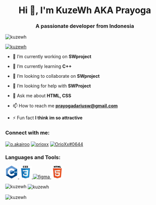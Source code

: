 <h1 align="center">Hi 👋, I'm KuzeWh AKA Prayoga</h1>
<h3 align="center">A passionate developer from Indonesia</h3>

<p align="left"> <img src="https://komarev.com/ghpvc/?username=kuzewh&label=Profile%20views&color=0e75b6&style=flat" alt="kuzewh" /> </p>

<p align="left"> <a href="https://github.com/ryo-ma/github-profile-trophy"><img src="https://github-profile-trophy.vercel.app/?username=kuzewh" alt="kuzewh" /></a> </p>

- 🔭 I’m currently working on **SWproject**

- 🌱 I’m currently learning **C++**

- 👯 I’m looking to collaborate on **SWproject**

- 🤝 I’m looking for help with **SWProject**

- 💬 Ask me about **HTML, CSS**

- 📫 How to reach me **prayogadariusw@gmail.com**

- ⚡ Fun fact **I think im so attractive**

<h3 align="left">Connect with me:</h3>
<p align="left">
<a href="https://instagram.com/o.akairoo" target="blank"><img align="center" src="https://raw.githubusercontent.com/rahuldkjain/github-profile-readme-generator/master/src/images/icons/Social/instagram.svg" alt="o.akairoo" height="30" width="40" /></a>
<a href="https://www.youtube.com/c/orioxx" target="blank"><img align="center" src="https://raw.githubusercontent.com/rahuldkjain/github-profile-readme-generator/master/src/images/icons/Social/youtube.svg" alt="orioxx" height="30" width="40" /></a>
<a href="https://discord.gg/OrioXx#0644" target="blank"><img align="center" src="https://raw.githubusercontent.com/rahuldkjain/github-profile-readme-generator/master/src/images/icons/Social/discord.svg" alt="OrioXx#0644" height="30" width="40" /></a>
</p>

<h3 align="left">Languages and Tools:</h3>
<p align="left"> <a href="https://www.w3schools.com/cpp/" target="_blank" rel="noreferrer"> <img src="https://raw.githubusercontent.com/devicons/devicon/master/icons/cplusplus/cplusplus-original.svg" alt="cplusplus" width="40" height="40"/> </a> <a href="https://www.w3schools.com/css/" target="_blank" rel="noreferrer"> <img src="https://raw.githubusercontent.com/devicons/devicon/master/icons/css3/css3-original-wordmark.svg" alt="css3" width="40" height="40"/> </a> <a href="https://www.figma.com/" target="_blank" rel="noreferrer"> <img src="https://www.vectorlogo.zone/logos/figma/figma-icon.svg" alt="figma" width="40" height="40"/> </a> <a href="https://www.w3.org/html/" target="_blank" rel="noreferrer"> <img src="https://raw.githubusercontent.com/devicons/devicon/master/icons/html5/html5-original-wordmark.svg" alt="html5" width="40" height="40"/> </a> </p>

<p><img align="left" src="https://github-readme-stats.vercel.app/api/top-langs?username=kuzewh&show_icons=true&locale=en&layout=compact" alt="kuzewh" /></p>

<p>&nbsp;<img align="center" src="https://github-readme-stats.vercel.app/api?username=kuzewh&show_icons=true&locale=en" alt="kuzewh" /></p>

<p><img align="center" src="https://github-readme-streak-stats.herokuapp.com/?user=kuzewh&" alt="kuzewh" /></p>
